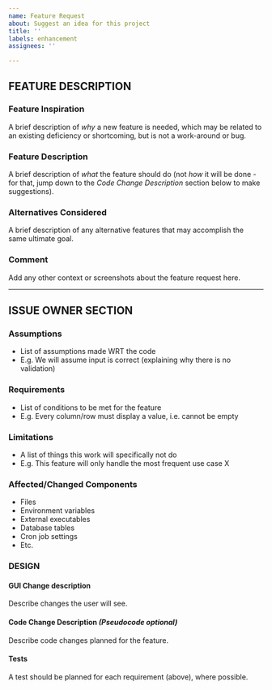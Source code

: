 ```yaml
---
name: Feature Request
about: Suggest an idea for this project
title: ''
labels: enhancement
assignees: ''

---
```


## FEATURE DESCRIPTION

### Feature Inspiration

A brief description of *why* a new feature is needed, which may be related to an
existing deficiency or shortcoming, but is not a work-around or bug.

### Feature Description

A brief description of *what* the feature should do (not *how* it will be done -
for that, jump down to the *Code Change Description* section below to make
suggestions).

### Alternatives Considered

A brief description of any alternative features that may accomplish the same
ultimate goal.

### Comment

Add any other context or screenshots about the feature request here.

-----

## ISSUE OWNER SECTION

### Assumptions

- List of assumptions made WRT the code
- E.g. We will assume input is correct (explaining why there is no validation)

### Requirements

- List of conditions to be met for the feature
- E.g. Every column/row must display a value, i.e. cannot be empty

### Limitations

- A list of things this work will specifically not do
- E.g. This feature will only handle the most frequent use case X

### Affected/Changed Components

- Files
- Environment variables
- External executables
- Database tables
- Cron job settings
- Etc.

### DESIGN

#### GUI Change description

Describe changes the user will see.

#### Code Change Description *(Pseudocode optional)*

Describe code changes planned for the feature.

#### Tests

A test should be planned for each requirement (above), where possible.
